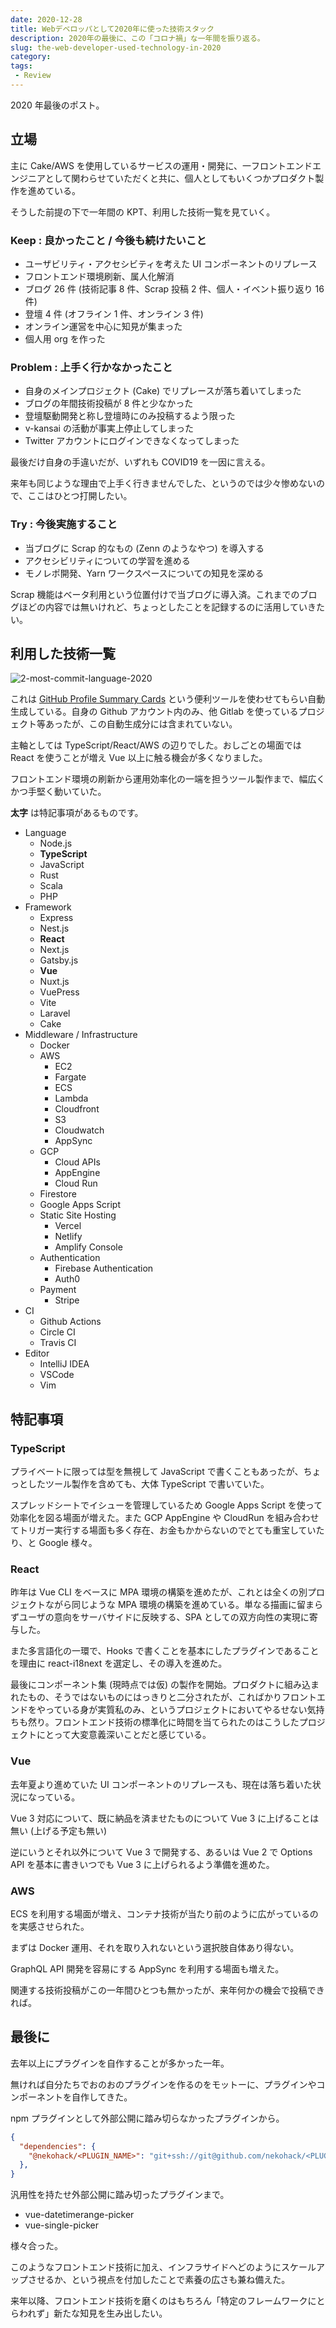 ```yaml
---
date: 2020-12-28
title: Webデベロッパとして2020年に使った技術スタック
description: 2020年の最後に、この「コロナ禍」な一年間を振り返る。
slug: the-web-developer-used-technology-in-2020
category: 
tags: 
 - Review
---
```


2020 年最後のポスト。

## 立場

主に Cake/AWS を使用しているサービスの運用・開発に、一フロントエンドエンジニアとして関わらせていただくと共に、個人としてもいくつかプロダクト製作を進めている。

そうした前提の下で一年間の KPT、利用した技術一覧を見ていく。

### Keep : 良かったこと / 今後も続けたいこと

- ユーザビリティ・アクセシビティを考えた UI コンポーネントのリプレース
- フロントエンド環境刷新、属人化解消
- ブログ 26 件 (技術記事 8 件、Scrap 投稿 2 件、個人・イベント振り返り 16 件)
- 登壇 4 件 (オフライン 1 件、オンライン 3 件)
- オンライン運営を中心に知見が集まった
- 個人用 org を作った

### Problem : 上手く行かなかったこと

- 自身のメインプロジェクト (Cake) でリプレースが落ち着いてしまった
- ブログの年間技術投稿が 8 件と少なかった
- 登壇駆動開発と称し登壇時にのみ投稿するよう限った
- v-kansai の活動が事実上停止してしまった
- Twitter アカウントにログインできなくなってしまった

最後だけ自身の手違いだが、いずれも COVID19 を一因に言える。

来年も同じような理由で上手く行きませんでした、というのでは少々惨めないので、ここはひとつ打開したい。

### Try : 今後実施すること

- 当ブログに Scrap 的なもの (Zenn のようなやつ) を導入する
- アクセシビリティについての学習を進める
- モノレポ開発、Yarn ワークスペースについての知見を深める

Scrap 機能はベータ利用という位置付けで当ブログに導入済。これまでのブログほどの内容では無いけれど、ちょっとしたことを記録するのに活用していきたい。

## 利用した技術一覧

![2-most-commit-language-2020](//images.ctfassets.net/gzkue3szf85p/6fvnfThkQnqhM19qQMpZPv/fde5324d4146b1c2d4634312fb0c25d5/2-most-commit-language-2020.png)

これは [GitHub Profile Summary Cards](https://github.com/vn7n24fzkq/github-profile-summary-cards-example) という便利ツールを使わせてもらい自動生成している。自身の Github アカウント内のみ、他 Gitlab を使っているプロジェクト等あったが、この自動生成分には含まれていない。

主軸としては TypeScript/React/AWS の辺りでした。おしごとの場面では React を使うことが増え Vue 以上に触る機会が多くなりました。

フロントエンド環境の刷新から運用効率化の一端を担うツール製作まで、幅広くかつ手堅く動いていた。

**太字** は特記事項があるものです。

- Language
   - Node.js
   - **TypeScript**
   - JavaScript
   - Rust
   - Scala
   - PHP
- Framework
   - Express
   - Nest.js
   - **React**
   - Next.js
   - Gatsby.js
   - **Vue**
   - Nuxt.js
   - VuePress
   - Vite
   - Laravel
   - Cake
- Middleware / Infrastructure
   - Docker
   - AWS
      - EC2
      - Fargate
      - ECS
      - Lambda
      - Cloudfront
      - S3
      - Cloudwatch
      - AppSync
   - GCP
      - Cloud APIs
      - AppEngine
      - Cloud Run
   - Firestore
   - Google Apps Script
   - Static Site Hosting
      - Vercel
      - Netlify
      - Amplify Console
   - Authentication
      - Firebase Authentication
      - Auth0
   - Payment
      - Stripe
- CI
   - Github Actions
   - Circle CI
   - Travis CI
- Editor
   - IntelliJ IDEA
   - VSCode
   - Vim

## 特記事項

### TypeScript

プライベートに限っては型を無視して JavaScript で書くこともあったが、ちょっとしたツール製作を含めても、大体 TypeScript で書いていた。

スプレッドシートでイシューを管理しているため Google Apps Script を使って効率化を図る場面が増えた。また GCP AppEngine や CloudRun を組み合わせてトリガー実行する場面も多く存在、お金もかからないのでとても重宝していたり、と Google 様々。

### React

昨年は Vue CLI をベースに MPA 環境の構築を進めたが、これとは全くの別プロジェクトながら同じような MPA 環境の構築を進めている。単なる描画に留まらずユーザの意向をサーバサイドに反映する、SPA としての双方向性の実現に寄与した。

また多言語化の一環で、Hooks で書くことを基本にしたプラグインであることを理由に react-i18next を選定し、その導入を進めた。

最後にコンポーネント集 (現時点では仮) の製作を開始。プロダクトに組み込まれたもの、そうではないものにはっきりと二分されたが、こればかりフロントエンドをやっている身が実質私のみ、というプロジェクトにおいてやるせない気持ちも然り。フロントエンド技術の標準化に時間を当てられたのはこうしたプロジェクトにとって大変意義深いことだと感じている。

### Vue

去年夏より進めていた UI コンポーネントのリプレースも、現在は落ち着いた状況になっている。

Vue 3 対応について、既に納品を済ませたものについて Vue 3 に上げることは無い (上げる予定も無い)

逆にいうとそれ以外について Vue 3 で開発する、あるいは Vue 2 で Options API を基本に書きいつでも Vue 3 に上げられるよう準備を進めた。

### AWS

ECS を利用する場面が増え、コンテナ技術が当たり前のように広がっているのを実感させられた。

まずは Docker 運用、それを取り入れないという選択肢自体あり得ない。

GraphQL API 開発を容易にする AppSync を利用する場面も増えた。

関連する技術投稿がこの一年間ひとつも無かったが、来年何かの機会で投稿できれば。

## 最後に

去年以上にプラグインを自作することが多かった一年。

無ければ自分たちでおのおのプラグインを作るのをモットーに、プラグインやコンポーネントを自作してきた。

npm プラグインとして外部公開に踏み切らなかったプラグインから。

```json
{
  "dependencies": {
    "@nekohack/<PLUGIN_NAME>": "git+ssh://git@github.com/nekohack/<PLUGIN_NAME>.git",
  },
}
```

汎用性を持たせ外部公開に踏み切ったプラグインまで。

- vue-datetimerange-picker
- vue-single-picker

様々合った。

このようなフロントエンド技術に加え、インフラサイドへどのようにスケールアップさせるか、という視点を付加したことで素養の広さも兼ね備えた。

来年以降、フロントエンド技術を磨くのはもちろん「特定のフレームワークにとらわれず」新たな知見を生み出したい。
